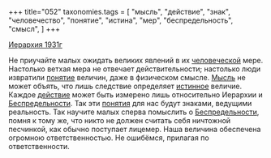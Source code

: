 +++
title="052"
taxonomies.tags = [
 "мысль",
 "действие",
 "знак",
 "человечество",
 "понятие",
 "истина",
 "мер",
 "беспредельность",
 "смысл",
]
+++

[Иерархия 1931г](/agni/1931)

Не приучайте малых ожидать великих явлений в их [человеческой](/tags/человечество) мере. Настолько ветхая мера не отвечает действительности; настолько люди извратили [понятие](/tags/понятие) величин, даже в физическом смысле. [Мысль](/tags/мысль) не может объять, что лишь следствие определяет [истинное](/tags/истина) величие. Каждое [действие](/tags/действие) может быть измерено лишь относительно Иерархии и [Беспредельности](/tags/беспредельность). Так эти [понятия](/tags/понятие) для нас будут знаками, ведущими реальность. Так научите малых сперва помыслить о [Беспредельности](/tags/беспредельность), помня к тому же, что никто не должен считать себя ничтожной песчинкой, как обычно поступает лицемер. Наша величина обеспечена огромною ответственностью. Не ошибёмся, прилагая по ответственности.   

